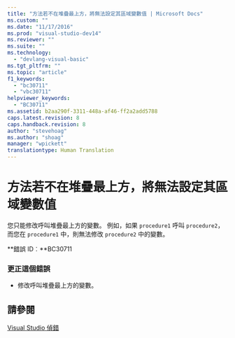 ```yaml
---
title: "方法若不在堆疊最上方，將無法設定其區域變數值 | Microsoft Docs"
ms.custom: ""
ms.date: "11/17/2016"
ms.prod: "visual-studio-dev14"
ms.reviewer: ""
ms.suite: ""
ms.technology: 
  - "devlang-visual-basic"
ms.tgt_pltfrm: ""
ms.topic: "article"
f1_keywords: 
  - "bc30711"
  - "vbc30711"
helpviewer_keywords: 
  - "BC30711"
ms.assetid: b2aa290f-3311-448a-af46-ff2a2add5788
caps.latest.revision: 8
caps.handback.revision: 8
author: "stevehoag"
ms.author: "shoag"
manager: "wpickett"
translationtype: Human Translation
---
```

# 方法若不在堆疊最上方，將無法設定其區域變數值
您只能修改呼叫堆疊最上方的變數。 例如，如果 `procedure1` 呼叫 `procedure2`，而您在 `procedure1` 中，則無法修改 `procedure2` 中的變數。  
  
 **錯誤 ID︰**BC30711  
  
### 更正這個錯誤  
  
-   修改呼叫堆疊最上方的變數。  
  
## 請參閱  
 [Visual Studio 偵錯](/visual-studio/debugger/debugging-in-visual-studio)
